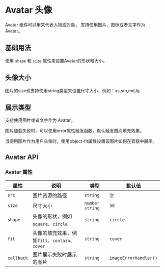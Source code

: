 # Avatar 头像

<p>Avatar 组件可以用来代表人物或对象， 支持使用图片、图标或者文字作为 Avatar。</p>

## 基础用法

<p>
使用 <code>shape</code> 和 <code>size</code> 属性来设置Avatar的形状和大小。
</p>

<demo vue="../../example/avatar/base.vue"></demo>

## 头像大小

<p>图片的size也支持使用string类型来设置尺寸大小，例如：xs,sm,md,lg</p>

<demo vue="../../example/avatar/size.vue"></demo>

## 展示类型

<p>
支持使用图片或者文字作为 Avatar。
</p>

<demo vue="../../example/avatar/src.vue"></demo>

<p>图片加载失败时，可以使用error属性触发函数，默认触发图片填充效果。</p>

<demo vue="../../example/avatar/error.vue"></demo>

<p>当使用图片作为用户头像时，使用object-fit属性设置该图片如何在容器中展示。</p>

<demo vue="../../example/avatar/fit.vue"></demo>

## Avatar API

### Avatar 属性

| 属性       | 说明     | 类型      | 默认值    |
| ---------- | -------- | --------- | --------- |
| `src`     | 图片资源的路径 | `string`  | `空` |
| `size`     | 尺寸大小 | `number`  `string`  | `50` |
| `shape`     | 头像的形状，例如`square`、`circle` | `string`  | `circle` |
| `fit`     | 头像的填充效果，例如`fill`、`contain`、`cover` | `string`  | `cover` |
| `callback`     | 图片展示失败时展示的图片 | `string`  | `imageErrorHandler()` |
